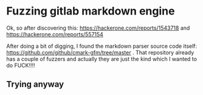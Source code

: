 
# Fuzzing gitlab markdown engine

Ok, so after discovering this: https://hackerone.com/reports/1543718 and https://hackerone.com/reports/557154

After doing a bit of digging, I found the markdown parser source code itself: https://github.com/github/cmark-gfm/tree/master . That repository already has a couple of fuzzers and actually they are just the kind which I wanted to do FUCK!!!!

## Trying anyway








